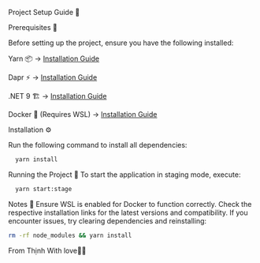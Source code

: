 Project Setup Guide 🚀

Prerequisites 📌

Before setting up the project, ensure you have the following installed:

Yarn 📦 → [Installation Guide](https://classic.yarnpkg.com/lang/en/docs/install/#windows-stable)

Dapr ⚡ → [Installation Guide](https://docs.dapr.io/getting-started/install-dapr-cli/)

.NET 9 🏗️ → [Installation Guide](https://dotnet.microsoft.com/en-us/download)

Docker 🐳 (Requires WSL) → [Installation Guide](https://docs.docker.com/engine/install/)

Installation ⚙️

Run the following command to install all dependencies:
```bash
  yarn install
```

Running the Project 🚀
To start the application in staging mode, execute:
```bash
  yarn start:stage
```

Notes 📖
Ensure WSL is enabled for Docker to function correctly.
Check the respective installation links for the latest versions and compatibility.
If you encounter issues, try clearing dependencies and reinstalling:
```bash
rm -rf node_modules && yarn install
```

From Thịnh With love🚀🔥
